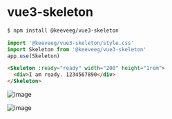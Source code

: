 # vue3-skeleton

```sh
$ npm install @keeveeg/vue3-skeleton
```

```javascript
import '@keeveeg/vue3-skeleton/style.css'
import Skeleton from '@keeveeg/vue3-skeleton'
app.use(Skeleton)
```

```html
<Skeleton :ready="ready" width="200" height="1rem">
  <div>I am ready. 1234567890</div>
</Skeleton>
```

![image](https://user-images.githubusercontent.com/35378637/188117090-5ddc58df-b044-467b-b88f-5489a3f38440.png)

![image](https://user-images.githubusercontent.com/35378637/188117172-0ef5c19f-7c6b-4f7f-8e78-f7d903764881.png)
